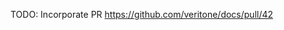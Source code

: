 TODO: Incorporate PR https://github.com/veritone/docs/pull/42

[](vtn-standard.example.json ':include :type=code javascript')
